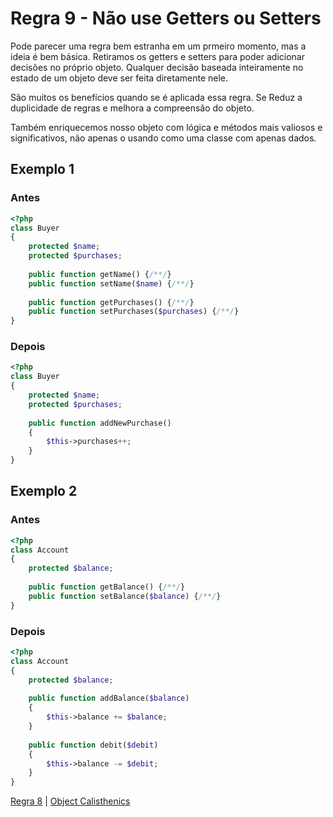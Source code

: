 # Regra 9 - Não use Getters ou Setters

Pode parecer uma regra bem estranha em um prmeiro momento, mas a ideia é bem básica. Retiramos os getters e setters para poder adicionar decisões no próprio objeto. Qualquer decisão baseada inteiramente no estado de um objeto deve ser feita diretamente nele.

São muitos os benefícios quando se é aplicada essa regra. Se Reduz a duplicidade de regras e melhora a compreensão do objeto.

Também enriquecemos nosso objeto com lógica e métodos mais valiosos e significativos, não apenas o usando como uma classe com apenas dados.

## Exemplo 1

### Antes

```php
<?php
class Buyer
{
    protected $name;
    protected $purchases;
    
    public function getName() {/**/}
    public function setName($name) {/**/}
    
    public function getPurchases() {/**/}
    public function setPurchases($purchases) {/**/}
}
```

### Depois

```php
<?php
class Buyer
{    
    protected $name;    
    protected $purchases;
    
    public function addNewPurchase()
    {
        $this->purchases++;
    }
}
```

## Exemplo 2

### Antes

```php
<?php
class Account
{
    protected $balance;
    
    public function getBalance() {/**/}
    public function setBalance($balance) {/**/}
}
```

### Depois

```php
<?php
class Account
{
    protected $balance;
    
    public function addBalance($balance)
    {
        $this->balance += $balance;
    }
    
    public function debit($debit)
    {
        $this->balance -= $debit;
    }
}
```
[Regra 8](/manifest/roles/role-08.md) | [Object Calisthenics](/manifest/slide-05.md#as-regras)